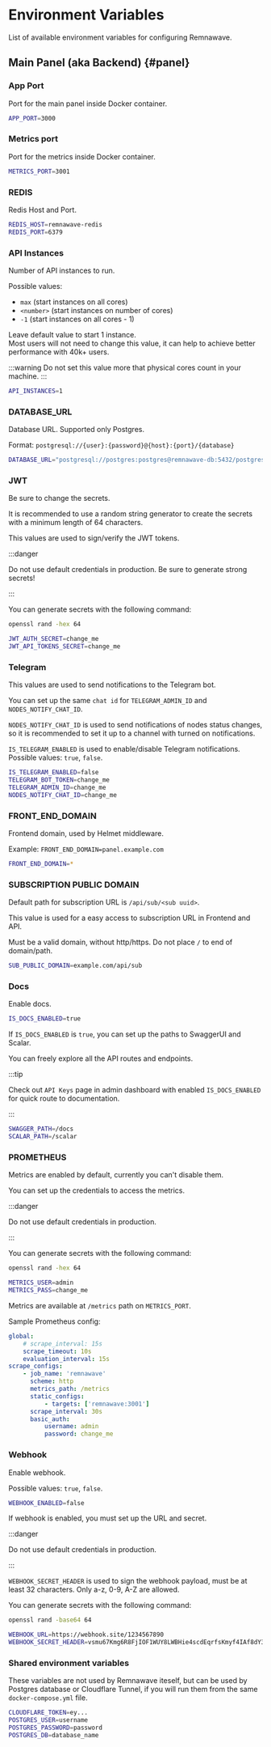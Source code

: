 # Environment Variables

List of available environment variables for configuring Remnawave.

## Main Panel (aka Backend) {#panel}

### App Port

Port for the main panel inside Docker container.

```bash
APP_PORT=3000
```

### Metrics port

Port for the metrics inside Docker container.

```bash
METRICS_PORT=3001
```

### REDIS

Redis Host and Port.

```bash
REDIS_HOST=remnawave-redis
REDIS_PORT=6379
```

### API Instances

Number of API instances to run.

Possible values:

- `max` (start instances on all cores)
- `<number>` (start instances on number of cores)
- `-1` (start instances on all cores - 1)

Leave default value to start 1 instance. \
Most users will not need to change this value, it can help to achieve better performance with 40k+ users.

:::warning
Do not set this value more that physical cores count in your machine.
:::

```bash
API_INSTANCES=1
```

### DATABASE_URL

Database URL. Supported only Postgres.

Format: `postgresql://{user}:{password}@{host}:{port}/{database}`

```bash
DATABASE_URL="postgresql://postgres:postgres@remnawave-db:5432/postgres"
```

### JWT

Be sure to change the secrets.

It is recommended to use a random string generator to create the secrets with a minimum length of 64 characters.

This values are used to sign/verify the JWT tokens.

:::danger

Do not use default credentials in production.
Be sure to generate strong secrets!

:::

You can generate secrets with the following command:

```bash
openssl rand -hex 64
```

```bash
JWT_AUTH_SECRET=change_me
JWT_API_TOKENS_SECRET=change_me
```

### Telegram

This values are used to send notifications to the Telegram bot.

You can set up the same `chat id` for `TELEGRAM_ADMIN_ID` and `NODES_NOTIFY_CHAT_ID`.

`NODES_NOTIFY_CHAT_ID` is used to send notifications of nodes status changes, so it is recommended to set it up to a channel with turned on notifications.

`IS_TELEGRAM_ENABLED` is used to enable/disable Telegram notifications. Possible values: `true`, `false`.

```bash
IS_TELEGRAM_ENABLED=false
TELEGRAM_BOT_TOKEN=change_me
TELEGRAM_ADMIN_ID=change_me
NODES_NOTIFY_CHAT_ID=change_me
```

### FRONT_END_DOMAIN

Frontend domain, used by Helmet middleware.

Example: `FRONT_END_DOMAIN=panel.example.com`

```bash
FRONT_END_DOMAIN=*
```

### SUBSCRIPTION PUBLIC DOMAIN

Default path for subscription URL is `/api/sub/<sub uuid>`.

This value is used for a easy access to subscription URL in Frontend and API.

Must be a valid domain, without http/https. Do not place `/` to end of domain/path.

```bash
SUB_PUBLIC_DOMAIN=example.com/api/sub
```

### Docs

Enable docs.

```bash
IS_DOCS_ENABLED=true
```

If `IS_DOCS_ENABLED` is `true`, you can set up the paths to SwaggerUI and Scalar.

You can freely explore all the API routes and endpoints.

:::tip

Check out `API Keys` page in admin dashboard with enabled `IS_DOCS_ENABLED` for quick route to documentation.

:::

```bash
SWAGGER_PATH=/docs
SCALAR_PATH=/scalar
```

### PROMETHEUS

Metrics are enabled by default, currently you can't disable them.

You can set up the credentials to access the metrics.

:::danger

Do not use default credentials in production.

:::

You can generate secrets with the following command:

```bash
openssl rand -hex 64
```

```bash
METRICS_USER=admin
METRICS_PASS=change_me
```

Metrics are available at `/metrics` path on `METRICS_PORT`.

Sample Prometheus config:

```yaml
global:
    # scrape_interval: 15s
    scrape_timeout: 10s
    evaluation_interval: 15s
scrape_configs:
    - job_name: 'remnawave'
      scheme: http
      metrics_path: /metrics
      static_configs:
          - targets: ['remnawave:3001']
      scrape_interval: 30s
      basic_auth:
          username: admin
          password: change_me
```

### Webhook

Enable webhook.

Possible values: `true`, `false`.

```bash
WEBHOOK_ENABLED=false
```

If webhook is enabled, you must set up the URL and secret.

:::danger

Do not use default credentials in production.

:::

`WEBHOOK_SECRET_HEADER` is used to sign the webhook payload, must be at least 32 characters. Only a-z, 0-9, A-Z are allowed.

You can generate secrets with the following command:

```bash
openssl rand -base64 64
```

```bash
WEBHOOK_URL=https://webhook.site/1234567890
WEBHOOK_SECRET_HEADER=vsmu67Kmg6R8FjIOF1WUY8LWBHie4scdEqrfsKmyf4IAf8dY3nFS0wwYHkhh6ZvQ
```

### Shared environment variables

These variables are not used by Remnawave iteself, but can be used by Postgres database or Cloudflare Tunnel, if you will run them from the same `docker-compose.yml` file.

```bash
CLOUDFLARE_TOKEN=ey...
POSTGRES_USER=username
POSTGRES_PASSWORD=password
POSTGRES_DB=database_name
``` 